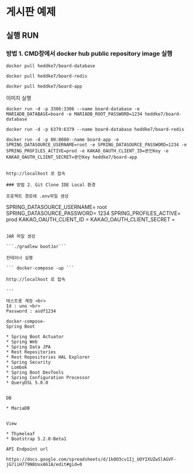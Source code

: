 # 게시판 예제

## 실행 RUN

### 방법 1. CMD창에서 docker hub public repository image 실행
```
docker pull heddke7/board-database
```
```
docker pull heddke7/board-redis
```
```
docker pull heddke7/board-app
```

이미지 실행
```
docker run -d -p 3306:3306 --name board-database -e MARIADB_DATABASE=board -e MARIADB_ROOT_PASSWORD=1234 heddke7/board-database
```
```
docker run -d -p 6379:6379 --name board-database heddke7/board-redis
```
```
docker run -d -p 80:8080--name board-app -e SPRING_DATASOURCE_USERNAME=root -e SPRING_DATASOURCE_PASSWORD=1234 -e SPRING_PROFILES_ACTIVE=prod -e KAKAO_OAUTH_CLIENT_ID=본인Key -e KAKAO_OAUTH_CLIENT_SECRET=본인Key heddke7/board-app
```
```

http://localhost 로 접속

### 방법 2. Git Clone IDE Local 환경

프로젝트 경로에 .env파일 생성

```
SPRING_DATASOURCE_USERNAME= root
SPRING_DATASOURCE_PASSWORD= 1234
SPRING_PROFILES_ACTIVE= prod
KAKAO_OAUTH_CLIENT_ID =
KAKAO_OAUTH_CLIENT_SECRET =
```

JAR 파일 생성

```./gradlew bootJar```

컨테이너 실행

``` docker-compose -up ```

http://localhost 로 접속

---

테스트용 계정 <br>
Id : uno <br>
Password : asdf1234

docker-compose-
Spring Boot

* Spring Boot Actuator
* Spring Web
* Spring Data JPA
* Rest Repositories
* Rest Repositories HAL Explorer
* Spring Security
* Lombok
* Spring Boot DevTools
* Spring Configuration Processor
* QueryDSL 5.0.0


DB

* MariaDB


View

* Thymeleaf
* Bootstrap 5.2.0-Beta1

API Endpoint url

https://docs.google.com/spreadsheets/d/1k0O3cv1Ij_UOYIXUZwSlAGVF-jG7iiH779N8UxxA61A/edit#gid=0

